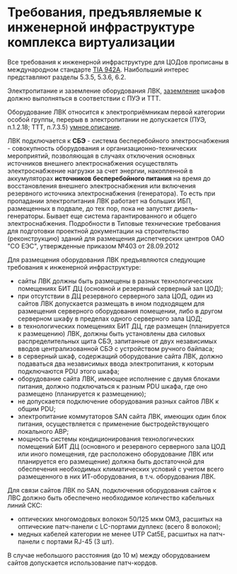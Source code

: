 # Требования, предъявляемые к инженерной инфраструктуре комплекса виртуализации

Все требования к инженерной инфраструктуре для ЦОДов прописаны в международном стандарте [TIA 942A](https://www.ups-info.ru/etc/tia_russkii.pdf). Наибольший интерес представляют разделы 5.3.5, 5.3.6, 6.2.

Электропитание и заземление оборудования ЛВК, [заземление](https://habr.com/ru/post/144464/) шкафов должно выполняться в соответствии с ПУЭ и ТТТ.

Оборудование ЛВК относится к электроприёмникам первой категории особой группы, перерыв в электропитании не допускается (ПУЭ, п.1.2.18; ТТТ, п.7.3.5) [умное описание](https://www.energo-konsultant.ru/sovets/elektrosnabgenie/yuridicheskim_licam/prochie_voprosi_energosnabgeniya/pervaya_katekoriya_nadegnosti_elektrosnabgeniya/).

ЛВК подключается к **СБЭ** - система бесперебойного электроснабжения - совокупность оборудования и организационно-технических мероприятий, позволяющая в случаях отключения основных источников внешнего электроснабжения осуществлять электроснабжение нагрузки за счет энергии, накопленной в аккумуляторах __источников бесперебойного питания__ на время до восстановления внешнего электроснабжения или включения резервного источника электроснабжения (генератора). То есть при пропадании электропитания ЛВК работает на больших ИБП, размещенных в подвале, до тех пор, пока не запустят дизель-генераторы. Бывает еще система гарантированного и общего электроснабжения. Подробности в Типовые технические требования для подготовки проектной документации на строительство (реконструкцию) зданий для размещения диспетчерских центров ОАО "СО ЕЭС", утвержденные приказом №403 от 28.09.2012

Для размещения оборудования ЛВК предъявляются следующие требования к инженерной инфраструктуре:
- сайты ЛВК должны быть размещены в разных технологических помещениях БИТ ДЦ (основной и резервный серверный зал ЦОД);
- при отсутствии в ДЦ резервного серверного зала ЦОД, один из сайтов ЛВК допускается размещать в ином подходящем для размещения серверного оборудования помещении, либо в другом серверном шкафу в пределах одного серверного зала ЦОД;
- в технологических помещениях БИТ ДЦ, где размещен (планируется к размещению) ЛВК, должны быть установлены два силовых распределительных щита СБЭ, запитанные от двух независимых вводов централизованной СБЭ с устройством ручного байпаса;
-	в серверный шкаф, содержащий оборудование сайта ЛВК, должно подаваться два независимых ввода электропитания, к которым подключаются PDU этого шкафа;
-	оборудование сайта ЛВК, имеющее исполнение с двумя блоками питания, должно подключаться к разным PDU шкафа, где оно размещено (планируется к размещению);
-	не допускается подключение оборудования разных сайтов ЛВК к общим PDU;
-	электропитание коммутаторов SAN сайта ЛВК, имеющих один блок питания, осуществляется с применение быстродействующего локального АВР;
-	мощность системы кондиционирования технологических помещений БИТ ДЦ (основного и резервного серверного зала ЦОД или иного помещения, где расположено оборудование ЛВК или планируется его размещение) должна быть достаточной для обеспечения необходимых климатических условий с учетом всего размещенного в них ИТ-оборудования, в т.ч. оборудования ЛВК.

Для связи сайтов ЛВК по SAN, подключения оборудования сайтов к ЛВС должно быть обеспечено необходимое количество кабельных линий СКС:
- оптических многомодовых волокон 50/125 мкм ОМ3, расшитых на оптические патч-панели с LC-портами дуплекс (всего 8 волокон);
- медных кабелей категории не менее UTP Cat5E, расшитых на патч-панели с портами RJ-45 (3 шт).

В случае небольшого расстояния (до 10 м) между оборудованием сайтов допускается использование патч-кордов.
